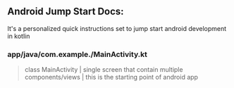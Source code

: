 ## Android Jump Start Docs:
It's a personalized quick instructions set to jump start android development in kotlin

### app/java/com.example.<appname>/MainActivity.kt
> class MainActivity | single screen that contain multiple components/views | this is the starting point of android app

